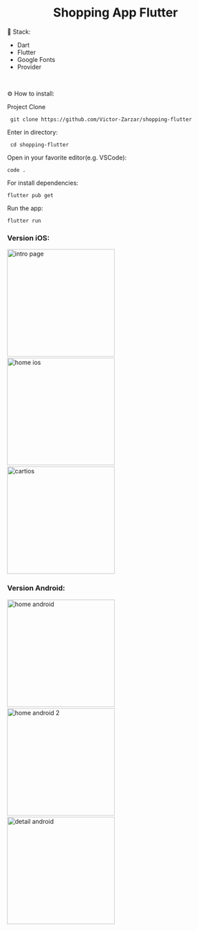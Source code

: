 <h1 align="center" id="header">
 Shopping App Flutter
</h1>

🤖 Stack:

- Dart
- Flutter
- Google Fonts
- Provider

<br />

⚙️ How to install:

Project Clone

     git clone https://github.com/Victor-Zarzar/shopping-flutter

Enter in directory:

     cd shopping-flutter

Open in your favorite editor(e.g. VSCode):

    code .

For install dependencies:

    flutter pub get

Run the app:
   
    flutter run


### Version iOS:

<img src="lib/assets/images/intropageios.png" alt="intro page" width="250"> &nbsp; &nbsp; &nbsp; <img src="lib/assets/images/homeios.png" alt="home ios" width="250"> &nbsp; &nbsp; &nbsp; <img src="lib/assets/images/cartios.png" alt="cartios" width="250">

### Version Android:

<img src="lib/assets/homeandroid.png" alt="home android" width="250"> &nbsp; &nbsp; &nbsp; <img src="lib/assets/homeandroid2.png" alt="home android 2" width="250"> &nbsp; &nbsp; &nbsp; <img src="lib/assets/detailandroid.png" alt="detail android" width="250">
